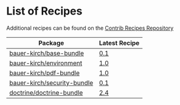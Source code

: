 # List of Recipes

Additional recipes can be found on the [Contrib Recipes Repository](https://github.com/symfony/recipes-contrib/blob/flex/main/RECIPES.md)

| Package | Latest Recipe |
| --- | --- |
| [bauer-kirch/base-bundle](https://packagist.org/packages/bauer-kirch/base-bundle) | [0.1](bauer-kirch/base-bundle/0.1) |
| [bauer-kirch/environment](https://packagist.org/packages/bauer-kirch/environment) | [1.0](bauer-kirch/environment/1.0) |
| [bauer-kirch/pdf-bundle](https://packagist.org/packages/bauer-kirch/pdf-bundle) | [1.0](bauer-kirch/pdf-bundle/1.0) |
| [bauer-kirch/security-bundle](https://packagist.org/packages/bauer-kirch/security-bundle) | [0.1](bauer-kirch/security-bundle/0.1) |
| [doctrine/doctrine-bundle](https://packagist.org/packages/doctrine/doctrine-bundle) | [2.4](doctrine/doctrine-bundle/2.4) |